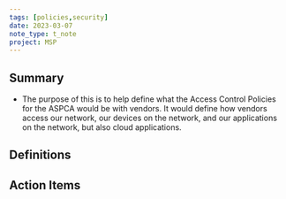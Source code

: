 ```yaml
---
tags: [policies,security]
date: 2023-03-07
note_type: t_note
project: MSP
---
```


## Summary
* The purpose of this is to help define what the Access Control Policies for the ASPCA would be with vendors. It would define how vendors access our network, our devices on the network, and our applications on the network, but also cloud applications.

## Definitions



## Action Items
